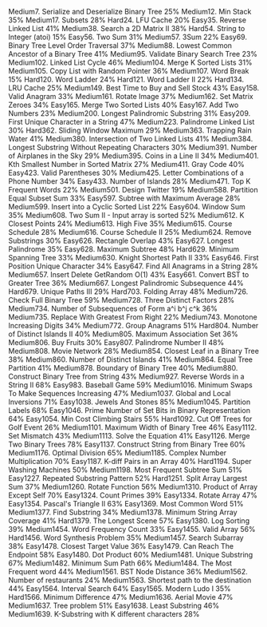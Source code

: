 Medium7. Serialize and Deserialize Binary Tree
25%
Medium12. Min Stack
35%
Medium17. Subsets
28%
Hard24. LFU Cache
20%
Easy35. Reverse Linked List
41%
Medium38. Search a 2D Matrix II
38%
Hard54. String to Integer (atoi)
15%
Easy56. Two Sum
31%
Medium57. 3Sum
22%
Easy69. Binary Tree Level Order Traversal
37%
Medium88. Lowest Common Ancestor of a Binary Tree
41%
Medium95. Validate Binary Search Tree
23%
Medium102. Linked List Cycle
46%
Medium104. Merge K Sorted Lists
31%
Medium105. Copy List with Random Pointer
36%
Medium107. Word Break
15%
Hard120. Word Ladder
24%
Hard121. Word Ladder II
22%
Hard134. LRU Cache
25%
Medium149. Best Time to Buy and Sell Stock
43%
Easy158. Valid Anagram
33%
Medium161. Rotate Image
37%
Medium162. Set Matrix Zeroes
34%
Easy165. Merge Two Sorted Lists
40%
Easy167. Add Two Numbers
23%
Medium200. Longest Palindromic Substring
31%
Easy209. First Unique Character in a String
47%
Medium223. Palindrome Linked List
30%
Hard362. Sliding Window Maximum
29%
Medium363. Trapping Rain Water
41%
Medium380. Intersection of Two Linked Lists
41%
Medium384. Longest Substring Without Repeating Characters
30%
Medium391. Number of Airplanes in the Sky
29%
Medium395. Coins in a Line II
34%
Medium401. Kth Smallest Number in Sorted Matrix
27%
Medium411. Gray Code
40%
Easy423. Valid Parentheses
30%
Medium425. Letter Combinations of a Phone Number
34%
Easy433. Number of Islands
28%
Medium471. Top K Frequent Words
22%
Medium501. Design Twitter
19%
Medium588. Partition Equal Subset Sum
33%
Easy597. Subtree with Maximum Average
28%
Medium599. Insert into a Cyclic Sorted List
22%
Easy604. Window Sum
35%
Medium608. Two Sum II - Input array is sorted
52%
Medium612. K Closest Points
24%
Medium613. High Five
35%
Medium615. Course Schedule
28%
Medium616. Course Schedule II
25%
Medium624. Remove Substrings
30%
Easy626. Rectangle Overlap
43%
Easy627. Longest Palindrome
35%
Easy628. Maximum Subtree
48%
Hard629. Minimum Spanning Tree
33%
Medium630. Knight Shortest Path II
33%
Easy646. First Position Unique Character
34%
Easy647. Find All Anagrams in a String
28%
Medium657. Insert Delete GetRandom O(1)
43%
Easy661. Convert BST to Greater Tree
36%
Medium667. Longest Palindromic Subsequence
44%
Hard679. Unique Paths III
29%
Hard703. Folding Array
48%
Medium726. Check Full Binary Tree
59%
Medium728. Three Distinct Factors
28%
Medium734. Number of Subsequences of Form a^i b^j c^k
36%
Medium735. Replace With Greatest From Right
22%
Medium743. Monotone Increasing Digits
34%
Medium772. Group Anagrams
51%
Hard804. Number of Distinct Islands II
40%
Medium805. Maximum Association Set
36%
Medium806. Buy Fruits
30%
Easy807. Palindrome Number II
48%
Medium808. Movie Network
28%
Medium854. Closest Leaf in a Binary Tree
38%
Medium860. Number of Distinct Islands
41%
Medium864. Equal Tree Partition
41%
Medium878. Boundary of Binary Tree
40%
Medium880. Construct Binary Tree from String
43%
Medium927. Reverse Words in a String II
68%
Easy983. Baseball Game
59%
Medium1016. Minimum Swaps To Make Sequences Increasing
47%
Medium1037. Global and Local Inversions
71%
Easy1038. Jewels And Stones
85%
Medium1045. Partition Labels
68%
Easy1046. Prime Number of Set Bits in Binary Representation
64%
Easy1054. Min Cost Climbing Stairs
55%
Hard1092. Cut Off Trees for Golf Event
26%
Medium1101. Maximum Width of Binary Tree
46%
Easy1112. Set Mismatch
43%
Medium1113. Solve the Equation
41%
Easy1126. Merge Two Binary Trees
78%
Easy1137. Construct String from Binary Tree
60%
Medium1176. Optimal Division
65%
Medium1185. Complex Number Multiplication
70%
Easy1187. K-diff Pairs in an Array
40%
Hard1194. Super Washing Machines
50%
Medium1198. Most Frequent Subtree Sum
51%
Easy1227. Repeated Substring Pattern
52%
Hard1251. Split Array Largest Sum
37%
Medium1260. Rotate Function
56%
Medium1310. Product of Array Except Self
70%
Easy1324. Count Primes
39%
Easy1334. Rotate Array
47%
Easy1354. Pascal's Triangle II
63%
Easy1369. Most Common Word
51%
Medium1377. Find Substring
34%
Medium1378. Minimum String Array Coverage
41%
Hard1379. The Longest Scene
57%
Easy1380. Log Sorting
39%
Medium1454. Word Frequency Count
33%
Easy1455. Valid Array
56%
Hard1456. Word Synthesis Problem
35%
Medium1457. Search Subarray
38%
Easy1478. Closest Target Value
36%
Easy1479. Can Reach The Endpoint
58%
Easy1480. Dot Product
60%
Medium1481. Unique Substring
67%
Medium1482. Minimum Sum Path
66%
Medium1484. The Most Frequent word
44%
Medium1561. BST Node Distance
36%
Medium1562. Number of restaurants
24%
Medium1563. Shortest path to the destination
44%
Easy1564. Interval Search
64%
Easy1565. Modern Ludo I
35%
Hard1566. Minimum Difference
47%
Medium1636. Aerial Movie
47%
Medium1637. Tree problem
51%
Easy1638. Least Substring
46%
Medium1639. K-Substring with K different characters
28%

